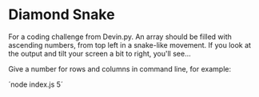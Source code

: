 # Diamond Snake
For a coding challenge from Devin.py. An array should be filled with ascending numbers, from top left in a snake-like movement. If you look at the output and tilt your screen a bit to right, you'll see...

Give a number for rows and columns in command line, for example:

 ´node index.js 5´